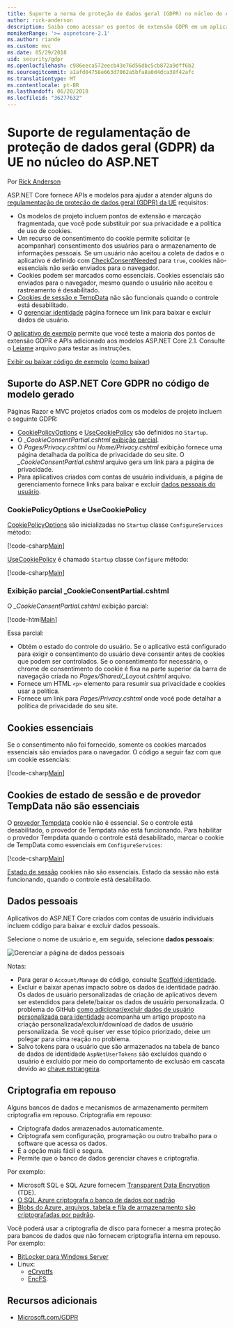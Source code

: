 ```yaml
---
title: Suporte a norma de proteção de dados geral (GDPR) no núcleo do ASP.NET
author: rick-anderson
description: Saiba como acessar os pontos de extensão GDPR em um aplicativo web do ASP.NET Core.
monikerRange: '>= aspnetcore-2.1'
ms.author: riande
ms.custom: mvc
ms.date: 05/29/2018
uid: security/gdpr
ms.openlocfilehash: c986eeca572eecb43e76d56dbc5cb872a9dff6b2
ms.sourcegitcommit: a1afd04758e663d7062a5bfa8a0d4dca38f42afc
ms.translationtype: MT
ms.contentlocale: pt-BR
ms.lasthandoff: 06/20/2018
ms.locfileid: "36277632"
---
```

# <a name="eu-general-data-protection-regulation-gdpr-support-in-aspnet-core"></a>Suporte de regulamentação de proteção de dados geral (GDPR) da UE no núcleo do ASP.NET

Por [Rick Anderson](https://twitter.com/RickAndMSFT)

ASP.NET Core fornece APIs e modelos para ajudar a atender alguns do [regulamentação de proteção de dados geral (GDPR) da UE](https://www.eugdpr.org/) requisitos:

* Os modelos de projeto incluem pontos de extensão e marcação fragmentada, que você pode substituir por sua privacidade e a política de uso de cookies.
* Um recurso de consentimento do cookie permite solicitar (e acompanhar) consentimento dos usuários para o armazenamento de informações pessoais. Se um usuário não aceitou a coleta de dados e o aplicativo é definido com [CheckConsentNeeded](/dotnet/api/microsoft.aspnetcore.builder.cookiepolicyoptions.checkconsentneeded) para `true`, cookies não-essenciais não serão enviados para o navegador.
* Cookies podem ser marcados como essenciais. Cookies essenciais são enviados para o navegador, mesmo quando o usuário não aceitou e rastreamento é desabilitado.
* [Cookies de sessão e TempData](#tempdata) não são funcionais quando o controle está desabilitado.
* O [gerenciar identidade](#pd) página fornece um link para baixar e excluir dados de usuário.

O [aplicativo de exemplo](https://github.com/aspnet/Docs/tree/live/aspnetcore/security/gdpr/sample) permite que você teste a maioria dos pontos de extensão GDPR e APIs adicionado aos modelos ASP.NET Core 2.1. Consulte o [Leiame](https://github.com/aspnet/Docs/tree/live/aspnetcore/security/gdpr/sample) arquivo para testar as instruções.

[Exibir ou baixar código de exemplo](https://github.com/aspnet/Docs/tree/live/aspnetcore/security/gdpr/sample) ([como baixar](xref:tutorials/index#how-to-download-a-sample))

## <a name="aspnet-core-gdpr-support-in-template-generated-code"></a>Suporte do ASP.NET Core GDPR no código de modelo gerado

Páginas Razor e MVC projetos criados com os modelos de projeto incluem o seguinte GDPR:

* [CookiePolicyOptions](/dotnet/api/microsoft.aspnetcore.builder.cookiepolicyoptions) e [UseCookiePolicy](/dotnet/api/microsoft.aspnetcore.builder.cookiepolicyappbuilderextensions.usecookiepolicy) são definidos no `Startup`.
* O *_CookieConsentPartial.cshtml* [exibição parcial](xref:mvc/views/tag-helpers/builtin-th/partial-tag-helper).
* O *Pages/Privacy.cshtml* ou *Home/Privacy.cshtml* exibição fornece uma página detalhada da política de privacidade do seu site. O *_CookieConsentPartial.cshtml* arquivo gera um link para a página de privacidade.
* Para aplicativos criados com contas de usuário individuais, a página de gerenciamento fornece links para baixar e excluir [dados pessoais do usuário](#pd).

### <a name="cookiepolicyoptions-and-usecookiepolicy"></a>CookiePolicyOptions e UseCookiePolicy

[CookiePolicyOptions](/dotnet/api/microsoft.aspnetcore.builder.cookiepolicyoptions) são inicializadas no `Startup` classe `ConfigureServices` método:

[!code-csharp[Main](gdpr/sample/Startup.cs?name=snippet1&highlight=14-20)]

[UseCookiePolicy](/dotnet/api/microsoft.aspnetcore.builder.cookiepolicyappbuilderextensions.usecookiepolicy) é chamado `Startup` classe `Configure` método:

[!code-csharp[Main](gdpr/sample/Startup.cs?name=snippet1&highlight=49)]

### <a name="cookieconsentpartialcshtml-partial-view"></a>Exibição parcial _CookieConsentPartial.cshtml

O *_CookieConsentPartial.cshtml* exibição parcial:

[!code-html[Main](gdpr/sample/RP/Pages/Shared/_CookieConsentPartial.cshtml)]

Essa parcial:

* Obtém o estado do controle do usuário. Se o aplicativo está configurado para exigir o consentimento do usuário deve consentir antes de cookies que podem ser controlados. Se o consentimento for necessário, o chrome de consentimento do cookie é fixa na parte superior da barra de navegação criada no *Pages/Shared/_Layout.cshtml* arquivo.
* Fornece um HTML `<p>` elemento para resumir sua privacidade e cookies usar a política.
* Fornece um link para *Pages/Privacy.cshtml* onde você pode detalhar a política de privacidade do seu site.

## <a name="essential-cookies"></a>Cookies essenciais

Se o consentimento não foi fornecido, somente os cookies marcados essenciais são enviados para o navegador. O código a seguir faz com que um cookie essenciais:

[!code-csharp[Main](gdpr/sample/RP/Pages/Cookie.cshtml.cs?name=snippet1&highlight=5)]

<a name="tempdata"></a>

## <a name="tempdata-provider-and-session-state-cookies-are-not-essential"></a>Cookies de estado de sessão e de provedor TempData não são essenciais

O [provedor Tempdata](xref:fundamentals/app-state#tempdata) cookie não é essencial. Se o controle está desabilitado, o provedor de Tempdata não está funcionando. Para habilitar o provedor Tempdata quando o controle está desabilitado, marcar o cookie de TempData como essenciais em `ConfigureServices`:

[!code-csharp[Main](gdpr/sample/RP/Startup.cs?name=snippet1)]

[Estado de sessão](xref:fundamentals/app-state) cookies não são essenciais. Estado da sessão não está funcionando, quando o controle está desabilitado.

<a name="pd"></a>

## <a name="personal-data"></a>Dados pessoais

Aplicativos do ASP.NET Core criados com contas de usuário individuais incluem código para baixar e excluir dados pessoais.

Selecione o nome de usuário e, em seguida, selecione **dados pessoais**:

![Gerenciar a página de dados pessoais](gdpr/_static/pd.png)

Notas:

* Para gerar o `Account/Manage` de código, consulte [Scaffold identidade](xref:security/authentication/scaffold-identity).
* Excluir e baixar apenas impacto sobre os dados de identidade padrão. Os dados de usuário personalizadas de criação de aplicativos devem ser estendidos para delete/baixar os dados de usuário personalizada. O problema do GitHub [como adicionar/excluir dados de usuário personalizada para identidade](https://github.com/aspnet/Docs/issues/6226) acompanha um artigo proposto na criação personalizada/excluir/download de dados de usuário personalizada. Se você quiser ver esse tópico priorizado, deixe um polegar para cima reação no problema.
* Salvo tokens para o usuário que são armazenados na tabela de banco de dados de identidade `AspNetUserTokens` são excluídos quando o usuário é excluído por meio do comportamento de exclusão em cascata devido ao [chave estrangeira](https://github.com/aspnet/Identity/blob/release/2.1/src/EF/IdentityUserContext.cs#L152).

## <a name="encryption-at-rest"></a>Criptografia em repouso

Alguns bancos de dados e mecanismos de armazenamento permitem criptografia em repouso. Criptografia em repouso:

* Criptografa dados armazenados automaticamente.
* Criptografa sem configuração, programação ou outro trabalho para o software que acessa os dados.
* É a opção mais fácil e segura.
* Permite que o banco de dados gerenciar chaves e criptografia.

Por exemplo:

* Microsoft SQL e SQL Azure fornecem [Transparent Data Encryption](/sql/relational-databases/security/encryption/transparent-data-encryption) (TDE).
* [O SQL Azure criptografa o banco de dados por padrão](https://azure.microsoft.com/updates/newly-created-azure-sql-databases-encrypted-by-default/)
* [Blobs do Azure, arquivos, tabela e fila de armazenamento são criptografadas por padrão](https://azure.microsoft.com/blog/announcing-default-encryption-for-azure-blobs-files-table-and-queue-storage/).

Você poderá usar a criptografia de disco para fornecer a mesma proteção para bancos de dados que não fornecem criptografia interna em repouso. Por exemplo:

* [BitLocker para Windows Server](/windows/security/information-protection/bitlocker/bitlocker-how-to-deploy-on-windows-server)
* Linux:
  * [eCryptfs](https://launchpad.net/ecryptfs)
  * [EncFS](https://github.com/vgough/encfs).

## <a name="additional-resources"></a>Recursos adicionais

* [Microsoft.com/GDPR](https://www.microsoft.com/en-us/trustcenter/Privacy/GDPR)
